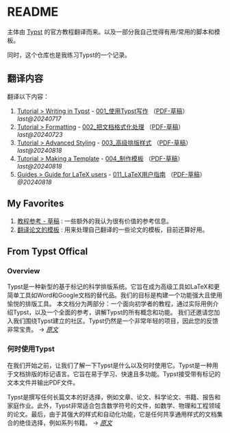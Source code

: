# README

主体由 [Typst](https://typst.app) 的官方教程翻译而来。以及一部分我自己觉得有用/常用的脚本和模板。

同时，这个仓库也是我练习Typst的一个记录。

## 翻译内容

翻译以下内容：

1. [Tutorial > Writing in Typst](https://typst.app/docs/tutorial/writing-in-typst/) - [001_使用Typst写作](Documentation/Sources/001_writing-in-typst.typ) （[PDF-草稿](Documentation/PDF/001_使用Typst写作.pdf)） _last@20240717_
2. [Tutorial > Formatting](https://typst.app/docs/tutorial/formatting/) - [002_把文档格式化处理](Documentation/Sources/002_formatting.typ) （[PDF-草稿](Documentation/PDF/002_文档格式化.pdf)）_last@20240723_
3. [Tutorial > Advanced Styling](https://typst.app/docs/tutorial/advanced-styling/) - [003_高级排版样式](Documentation/Sources/003_advanced-styling.typ) （[PDF-草稿](Documentation/PDF/003_高级排版样式.pdf)）_last@20240818_
4. [Tutorial > Making a Template](https://typst.app/docs/tutorial/making-a-template/) - [004_制作模板](Documentation/Sources/004_making-a-template.typ) （[PDF-草稿](Documentation/PDF/004_制作模板.pdf)）_last@20240818_
5. [Guides > Guide for LaTeX users](https://typst.app/docs/guides/guide-for-latex-users/) - [011_LaTeX用户指南](Documentation/Sources/011_guide-for-latex-users.typ) （[PDF-草稿](Documentation/PDF/011_LaTeX用户指南.pdf)）_@20240818_



## My Favorites

1. [教程参考 - 草稿](MyFavorites/001_tutorial-reference.typ) : 一些额外的我认为很有价值的参考信息。
2. [翻译论文的模板](MyFavorites/011_templete_translate.typ) : 用来处理自己翻译的一些论文的模板，目前还算好用。

## From Typst Offical

### Overview

Typst是一种新型的基于标记的科学排版系统。它旨在成为高级工具如LaTeX和更简单工具如Word和Google文档的替代品。我们的目标是构建一个功能强大且使用愉悦的排版工具。
本文档分为两部分：一个面向初学者的教程，通过实际用例介绍Typst，以及一个全面的参考，讲解Typst的所有概念和功能。
我们还邀请您加入我们围绕Typst建立的社区。Typst仍然是一个非常年轻的项目，因此您的反馈非常宝贵。 → [_原文_](https://typst.app/docs/) 

### 何时使用Typst

在我们开始之前，让我们了解一下Typst是什么以及何时使用它。Typst是一种用于文档排版的标记语言。它旨在易于学习、快速且多功能。Typst接受带有标记的文本文件并输出PDF文件。

Typst是撰写任何长篇文本的好选择，例如文章、论文、科学论文、书籍、报告和家庭作业。此外，Typst非常适合包含数学符号的文件，如数学、物理和工程领域的论文。最后，由于其强大的样式和自动化功能，它是任何共享通用样式的文档集合的绝佳选择，例如系列书籍。 → [_原文_](https://typst.app/docs/tutorial/#when-typst)